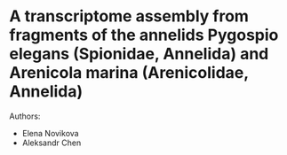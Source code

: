 # A transcriptome assembly from fragments of the annelids Pygospio elegans (Spionidae, Annelida) and Arenicola marina (Arenicolidae, Annelida)

Authors:

* Elena Novikova
* Aleksandr Chen

